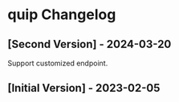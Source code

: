 # quip Changelog

## [Second Version] - 2024-03-20

Support customized endpoint.

## [Initial Version] - 2023-02-05
